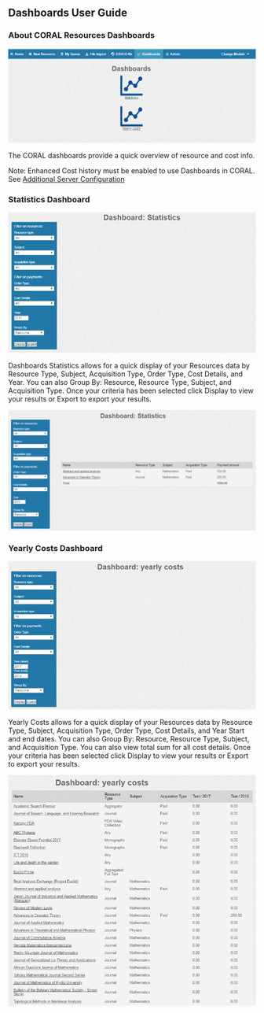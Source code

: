 Dashboards User Guide
---------------------------------

### About CORAL Resources Dashboards

![Screenshot of Dashboards Home Menu](img/dashboards/dashboardsHomeMenu.PNG)

The CORAL dashboards provide a quick overview of resource and cost info.

Note: Enhanced Cost history must be enabled to use Dashboards in CORAL. See [Additional Server Configuration](http://docs.coral-erm.org/en/latest/manual.html#additional-server-configuration)

### Statistics Dashboard

![Screenshot of Dashboards Statistics](img/dashboards/dashboardsStatistics.PNG)

Dashboards Statistics allows for a quick display of your Resources data by Resource Type, Subject, Acquisition Type, Order Type, Cost Details, and Year.  You can also Group By: Resource, Resource Type, Subject, and Acquisition Type.  Once your criteria has been selected click Display to view your results or Export to export your results.  

![Screenshot of Dashboards Statistics Results](img/dashboards/dashboardsStatisticsResults.PNG)

### Yearly Costs Dashboard

![Screenshot of Dashboards Yearly Cost](img/dashboards/dashboardsYearlyCost.PNG)

Yearly Costs allows for a quick display of your Resources data by Resource Type, Subject, Acquisition Type, Order Type, Cost Details, and Year Start and end dates.  You can also Group By: Resource, Resource Type,  Subject, and Acquisition Type.  You can also view total sum for all cost details. Once your criteria has been selected click Display to view your results or Export to export your results. 

![Screenshot of Dashboards Yearly Cost](img/dashboards/dashboardsYearlyCostResults.PNG)
 



 




 
